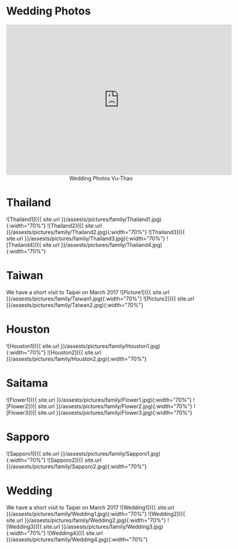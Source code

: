 <h1> Wedding Photos </h1>
<div style="text-align:center;">
<iframe width="600" height = "400" src="https://www.youtube.com/embed/cD04qi8gHdA" frameborder="0" allowfullscreen></iframe>
<div class="thecap">Wedding Photos Vu-Thao</div>
</div>


<h1> Thailand </h1>
![Thailand1]({{ site.url }}/assests/pictures/family/Thailand1.jpg){:width="70%"} 
![Thailand2]({{ site.url }}/assests/pictures/family/Thailand2.jpg){:width="70%"} 
![Thailand3]({{ site.url }}/assests/pictures/family/Thailand3.jpg){:width="70%"} 
![Thailand4]({{ site.url }}/assests/pictures/family/Thailand4.jpg){:width="70%"} 


<h1> Taiwan </h1> 
We have a short visit to Taipei on March 2017  
![Picture1]({{ site.url }}/assests/pictures/family/Taiwan1.jpg){:width="70%"} 
![Picture2]({{ site.url }}/assests/pictures/family/Taiwan2.jpg){:width="70%"} 

<h1> Houston </h1>
![Houston1]({{ site.url }}/assests/pictures/family/Houston1.jpg){:width="70%"}
![Houston2]({{ site.url }}/assests/pictures/family/Houston2.jpg){:width="70%"} 

<h1> Saitama </h1>
![Flower1]({{ site.url }}/assests/pictures/family/Flower1.jpg){:width="70%"}
![Flower2]({{ site.url }}/assests/pictures/family/Flower2.jpg){:width="70%"} 
![Flower3]({{ site.url }}/assests/pictures/family/Flower3.jpg){:width="70%"} 

<h1> Sapporo </h1>
![Sapporo1]({{ site.url }}/assests/pictures/family/Sapporo1.jpg){:width="70%"} 
![Sapporo2]({{ site.url }}/assests/pictures/family/Sapporo2.jpg){:width="70%"} 

<h1> Wedding </h1> 
We have a short visit to Taipei on March 2017  
![Wedding1]({{ site.url }}/assests/pictures/family/Wedding1.jpg){:width="70%"} 
![Wedding2]({{ site.url }}/assests/pictures/family/Wedding2.jpg){:width="70%"} 
![Wedding3]({{ site.url }}/assests/pictures/family/Wedding3.jpg){:width="70%"} 
![Wedding4]({{ site.url }}/assests/pictures/family/Wedding4.jpg){:width="70%"} 


